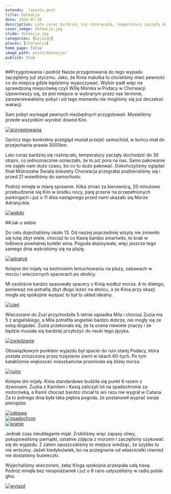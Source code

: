 ```yaml
---
extends: _layouts.post
title: Dalmacja
date: 2018-07-30
description: Lato coraz bardziej się rozkręcało, temperatury zaczęły dochodzić do 30 stopni, co jednoznacznie oznaczało, że to już pora na nas.
cover_image: dalmacja.jpg
slide: dalmacja.jpg
categories: [wyjazdy]
places: [chorwacja]
home_page: false
image_path: posts/dalmacja/
publish: true
---
```


##Przygotowania i podróż
Nasze przygotowania do tego wypadu zaczęliśmy już styczniu. Jako, że Kinia malutka to chcieliśmy mieć pewność co do miejsca gdzie będziemy wypoczywać. Wybór padł więc na sprawdzoną miejscówkę czyli Willę Monika w Podacy w Chorwacji. Upewniwszy się, że jest miejsce w wybranym przez nas terminie, zarezerwowaliśmy pobyt i od tego momentu nie mogliśmy się już doczekać wakacji.

Sam pobyt wymagał pewnych niezbędnych przygotowań. Musieliśmy przede wszystkim wyrobić dowód Kini.
<div>
    <a href="{{ $page->cloudinary }}{{ $page->postPhoto }}/{{ $page->cloudinaryId }}/{{ $page->image_path }}przygotowania.jpg">
        <img data-srcset="{{ $page->cloudinary }}{{ $page->postPhotoSmall }}/{{ $page->cloudinaryId }}/{{ $page->image_path }}przygotowania.jpg 768w,{{ $page->cloudinary }}{{ $page->postPhoto }}/{{ $page->cloudinaryId }}/{{ $page->image_path }}przygotowania.jpg 1400w" data-sizes="75vw,(min-width: 1024px) 900px" data-src="{{ $page->cloudinary }}{{ $page->postPhoto }}/{{ $page->cloudinaryId }}/{{ $page->image_path }}przygotowania.jpg" alt="przygotowania" class="lazy" loading="lazy">
    </a>
</div>

Oprócz tego konkretny przegląd musiał przejść samochód, w końcu miał do przejechania prawie 3000km.

Lato coraz bardziej się rozkręcało, temperatury zaczęły dochodzić do 30 stopni, co jednoznacznie oznaczało, że to już pora na nas. Samo pakowanie nie zajęło nam dużo czasu, bo co tu dużo pakować. Dokończyliśmy oglądać finał Mistrzostw Świata (niestety Chorwacja przegrała) pozbieraliśmy się i przed 21 wsiedliśmy do samochodu.

Podróż minęła w miarę sprawnie. Kilka zmian za kierownicą, 20 minutowe przebudzenie się Kini w środku nocy, parę przerw na przepełnionych parkingach i już o 11 dnia następnego przed nami ukazało się Morze Adriatyckie.
<div>
    <a href="{{ $page->cloudinary }}{{ $page->postPhoto }}/{{ $page->cloudinaryId }}/{{ $page->image_path }}widoki.jpg">
        <img data-srcset="{{ $page->cloudinary }}{{ $page->postPhotoSmall }}/{{ $page->cloudinaryId }}/{{ $page->image_path }}widoki.jpg 768w,{{ $page->cloudinary }}{{ $page->postPhoto }}/{{ $page->cloudinaryId }}/{{ $page->image_path }}widoki.jpg 1400w" data-sizes="75vw,(min-width: 1024px) 900px" data-src="{{ $page->cloudinary }}{{ $page->postPhoto }}/{{ $page->cloudinaryId }}/{{ $page->image_path }}widoki.jpg" alt="widoki" class="lazy" loading="lazy">
    </a>
</div>

##Jak u siebie

Do celu dojechaliśmy około 13. Od naszej poprzedniej wizyty nie zmieniło się tutaj zbyt wiele, chociaż to co Kasię bardzo zmartwiło, to brak w lodówce powitalnej butelki wina. Pogoda dopisywała, więc jeszcze tego samego dnia wybraliśmy się na plażę.
<div>
    <a href="{{ $page->cloudinary }}{{ $page->postPhoto }}/{{ $page->cloudinaryId }}/{{ $page->image_path }}adriatyk.jpg">
        <img data-srcset="{{ $page->cloudinary }}{{ $page->postPhotoSmall }}/{{ $page->cloudinaryId }}/{{ $page->image_path }}adriatyk.jpg 768w,{{ $page->cloudinary }}{{ $page->postPhoto }}/{{ $page->cloudinaryId }}/{{ $page->image_path }}adriatyk.jpg 1400w" data-sizes="75vw,(min-width: 1024px) 900px" data-src="{{ $page->cloudinary }}{{ $page->postPhoto }}/{{ $page->cloudinaryId }}/{{ $page->image_path }}adriatyk.jpg" alt="adriatyk" class="lazy" loading="lazy">
    </a>
</div>

Kolejne dni mijały na beztroskim leniuchowaniu na plaży, zabawach w morzu i wieczornych spacerach po okolicy.

Mi osobiście bardzo spasowały spacery z Kinią wzdłuż morza. A to dlatego, ponieważ nie potrafię zbyt długo leżeć na słońcu, a że Kinia przy okazji mogła się spokojnie wyspać to był to układ idealny.

<div>
    <a href="{{ $page->cloudinary }}{{ $page->postPhoto }}/{{ $page->cloudinaryId }}/{{ $page->image_path }}cien.jpg">
        <img data-srcset="{{ $page->cloudinary }}{{ $page->postPhotoSmall }}/{{ $page->cloudinaryId }}/{{ $page->image_path }}cien.jpg 768w,{{ $page->cloudinary }}{{ $page->postPhoto }}/{{ $page->cloudinaryId }}/{{ $page->image_path }}cien.jpg 1400w" data-sizes="75vw,(min-width: 1024px) 900px" data-src="{{ $page->cloudinary }}{{ $page->postPhoto }}/{{ $page->cloudinaryId }}/{{ $page->image_path }}cien.jpg" alt="cień" class="lazy" loading="lazy">
    </a>
</div>

Wieczorami do Zuzi przychodziła 5-letnia sąsiadka Mila i chociaż Zuzia ma 5 z angielskiego, a Mila potrafiła angielski bardzo dobrze, nie mogły się ze sobą dogadać. Zuzia przekonała się, że ta ocena niewiele znaczy i że będzie musiała się bardziej przyłożyć do nauki tego języka.

<div>
    <a href="{{ $page->cloudinary }}{{ $page->postPhoto }}/{{ $page->cloudinaryId }}/{{ $page->image_path }}zwiedzanie.jpg">
        <img data-srcset="{{ $page->cloudinary }}{{ $page->postPhotoSmall }}/{{ $page->cloudinaryId }}/{{ $page->image_path }}zwiedzanie.jpg 768w,{{ $page->cloudinary }}{{ $page->postPhoto }}/{{ $page->cloudinaryId }}/{{ $page->image_path }}zwiedzanie.jpg 1400w" data-sizes="75vw,(min-width: 1024px) 900px" data-src="{{ $page->cloudinary }}{{ $page->postPhoto }}/{{ $page->cloudinaryId }}/{{ $page->image_path }}zwiedzanie.jpg" alt="zwiedzanie" class="lazy" loading="lazy">
    </a>
</div>

Obowiązkowym punktem wyjazdu był spacer do ruin starej Podacy, która została zniszczona przez trzęsienie ziemi w latach 60-tych. Po tym kataklizmie większość mieszkańców przeniosła się bliżej morza.

<div>
    <a href="{{ $page->cloudinary }}{{ $page->postPhoto }}/{{ $page->cloudinaryId }}/{{ $page->image_path }}ruiny.jpg">
        <img data-srcset="{{ $page->cloudinary }}{{ $page->postPhotoSmall }}/{{ $page->cloudinaryId }}/{{ $page->image_path }}ruiny.jpg 768w,{{ $page->cloudinary }}{{ $page->postPhoto }}/{{ $page->cloudinaryId }}/{{ $page->image_path }}ruiny.jpg 1400w" data-sizes="75vw,(min-width: 1024px) 900px" data-src="{{ $page->cloudinary }}{{ $page->postPhoto }}/{{ $page->cloudinaryId }}/{{ $page->image_path }}ruiny.jpg" alt="ruiny" class="lazy" loading="lazy">
    </a>
</div>

Kolejne dni mijały. Kinia standardowo budziła się punkt 6 razem z dzwonami. Zuzka z Kamilem i Kasią zaliczyli lot na spadochronie za motorówką, a Kamil chociaż bardzo chciał to ani razu nie wygrał w Catana. Za to jednego dnia była taka piękna pogoda, że postanowił wyprać swoje pieniądze.

<div class="flex items-stretch justify-between w-full my-8 flex-wrap">
    <div class="w-full sm:w-1/2 sm:pr-2">
        <a href="{{ $page->cloudinary }}{{ $page->postPhoto }}/{{ $page->cloudinaryId }}/{{ $page->image_path }}zabawa.jpg">
            <img data-srcset="{{ $page->cloudinary }}{{ $page->postPhotoSmall }}/{{ $page->cloudinaryId }}/{{ $page->image_path }}zabawa.jpg 768w,{{ $page->cloudinary }}{{ $page->postPhoto }}/{{ $page->cloudinaryId }}/{{ $page->image_path }}zabawa.jpg 1400w" data-sizes="75vw,(min-width: 1024px) 900px" data-src="{{ $page->cloudinary }}{{ $page->postPhoto }}/{{ $page->cloudinaryId }}/{{ $page->image_path }}zabawa.jpg" alt="zabawa" class="lazy" loading="lazy">
        </a>
    </div>
    <div class="w-full mt-2 sm:mt-0 sm:w-1/2">
        <a href="{{ $page->cloudinary }}{{ $page->postPhoto }}/{{ $page->cloudinaryId }}/{{ $page->image_path }}spadochron.jpg">
            <img data-srcset="{{ $page->cloudinary }}{{ $page->postPhotoSmall }}/{{ $page->cloudinaryId }}/{{ $page->image_path }}spadochron.jpg 768w,{{ $page->cloudinary }}{{ $page->postPhoto }}/{{ $page->cloudinaryId }}/{{ $page->image_path }}spadochron.jpg 1400w" data-sizes="75vw,(min-width: 1024px) 900px" data-src="{{ $page->cloudinary }}{{ $page->postPhoto }}/{{ $page->cloudinaryId }}/{{ $page->image_path }}spadochron.jpg" alt="spadochron" class="lazy" loading="lazy">
        </a>
    </div>
    <div class="w-full mt-2">
        <a href="{{ $page->cloudinary }}{{ $page->postPhoto }}/{{ $page->cloudinaryId }}/{{ $page->image_path }}pranie.jpg">
            <img data-srcset="{{ $page->cloudinary }}{{ $page->postPhotoSmall }}/{{ $page->cloudinaryId }}/{{ $page->image_path }}pranie.jpg 768w,{{ $page->cloudinary }}{{ $page->postPhoto }}/{{ $page->cloudinaryId }}/{{ $page->image_path }}pranie.jpg 1400w" data-sizes="75vw,(min-width: 1024px) 900px" data-src="{{ $page->cloudinary }}{{ $page->postPhoto }}/{{ $page->cloudinaryId }}/{{ $page->image_path }}pranie.jpg" alt="pranie" class="lazy" loading="lazy">
        </a>
    </div>
</div>

Jednak czas nieubłaganie mijał. Zrobiliśmy więc zapasy oliwy, pokupowaliśmy pamiątki, ostatnie zdjęcia z morzem i zaczęliśmy szykować się do wyjazdu. Z żalem opuszczaliśmy to miejsce wiedząc, że szybko tu nie wrócimy. Jeżeli kiedykolwiek, bo na pożegnanie od właścicielki również nie dostaliśmy buteleczki.

Wyjechaliśmy wieczorem, żeby Kinga spokojnie przespała całą trasę. Podróż minęła bez niespodzianek i już o 8 rano usłyszeliśmy w radiu polski głos.

<div>
    <a href="{{ $page->cloudinary }}{{ $page->postPhoto }}/{{ $page->cloudinaryId }}/{{ $page->image_path }}wyjazd.jpg">
        <img data-srcset="{{ $page->cloudinary }}{{ $page->postPhotoSmall }}/{{ $page->cloudinaryId }}/{{ $page->image_path }}wyjazd.jpg 768w,{{ $page->cloudinary }}{{ $page->postPhoto }}/{{ $page->cloudinaryId }}/{{ $page->image_path }}wyjazd.jpg 1400w" data-sizes="75vw,(min-width: 1024px) 900px" data-src="{{ $page->cloudinary }}{{ $page->postPhoto }}/{{ $page->cloudinaryId }}/{{ $page->image_path }}wyjazd.jpg" alt="wyjazd" class="lazy" loading="lazy">
    </a>
</div>